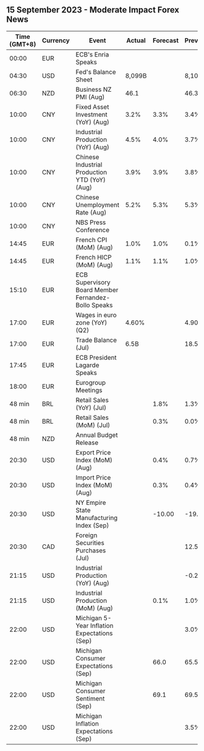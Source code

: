 ## 15 September 2023 - Moderate Impact Forex News

| Time (GMT+8) | Currency | Event | Actual | Forecast | Previous |
|------|----------|-------|--------|----------|----------|
| 00:00 | EUR | ECB's Enria Speaks |  |  |  |
| 04:30 | USD | Fed's Balance Sheet | 8,099B |  | 8,101B |
| 06:30 | NZD | Business NZ PMI (Aug) | 46.1 |  | 46.3 |
| 10:00 | CNY | Fixed Asset Investment (YoY) (Aug) | 3.2% | 3.3% | 3.4% |
| 10:00 | CNY | Industrial Production (YoY) (Aug) | 4.5% | 4.0% | 3.7% |
| 10:00 | CNY | Chinese Industrial Production YTD (YoY) (Aug) | 3.9% | 3.9% | 3.8% |
| 10:00 | CNY | Chinese Unemployment Rate (Aug) | 5.2% | 5.3% | 5.3% |
| 10:00 | CNY | NBS Press Conference |  |  |  |
| 14:45 | EUR | French CPI (MoM) (Aug) | 1.0% | 1.0% | 0.1% |
| 14:45 | EUR | French HICP (MoM) (Aug) | 1.1% | 1.1% | 1.0% |
| 15:10 | EUR | ECB Supervisory Board Member Fernandez-Bollo Speaks |  |  |  |
| 17:00 | EUR | Wages in euro zone (YoY) (Q2) | 4.60% |  | 4.90% |
| 17:00 | EUR | Trade Balance (Jul) | 6.5B |  | 18.5B |
| 17:45 | EUR | ECB President Lagarde Speaks |  |  |  |
| 18:00 | EUR | Eurogroup Meetings |  |  |  |
| 48 min | BRL | Retail Sales (YoY) (Jul) |  | 1.8% | 1.3% |
| 48 min | BRL | Retail Sales (MoM) (Jul) |  | 0.3% | 0.0% |
| 48 min | NZD | Annual Budget Release |  |  |  |
| 20:30 | USD | Export Price Index (MoM) (Aug) |  | 0.4% | 0.7% |
| 20:30 | USD | Import Price Index (MoM) (Aug) |  | 0.3% | 0.4% |
| 20:30 | USD | NY Empire State Manufacturing Index (Sep) |  | -10.00 | -19.00 |
| 20:30 | CAD | Foreign Securities Purchases (Jul) |  |  | 12.56B |
| 21:15 | USD | Industrial Production (YoY) (Aug) |  |  | -0.23% |
| 21:15 | USD | Industrial Production (MoM) (Aug) |  | 0.1% | 1.0% |
| 22:00 | USD | Michigan 5-Year Inflation Expectations (Sep) |  |  | 3.0% |
| 22:00 | USD | Michigan Consumer Expectations (Sep) |  | 66.0 | 65.5 |
| 22:00 | USD | Michigan Consumer Sentiment (Sep) |  | 69.1 | 69.5 |
| 22:00 | USD | Michigan Inflation Expectations (Sep) |  |  | 3.5% |
